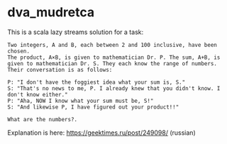 # dva_mudretca
This is a scala lazy streams solution for a task:
```
Two integers, A and B, each between 2 and 100 inclusive, have been chosen.
The product, A×B, is given to mathematician Dr. P. The sum, A+B, is given to mathematician Dr. S. They each know the range of numbers. Their conversation is as follows:

P: "I don't have the foggiest idea what your sum is, S."
S: "That's no news to me, P. I already knew that you didn't know. I don't know either."
P: "Aha, NOW I know what your sum must be, S!"
S: "And likewise P, I have figured out your product!!"

What are the numbers?.
```

Explanation is here: https://geektimes.ru/post/249098/ (russian)

